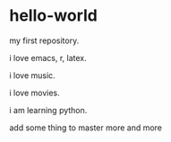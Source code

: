 # hello-world
my first repository.

i love emacs, r, latex.

i love music.

i love movies.

i am learning python.

add some thing to master more and more

